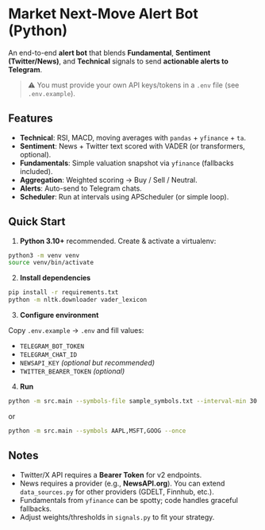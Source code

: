 # Market Next-Move Alert Bot (Python)

An end-to-end **alert bot** that blends **Fundamental**, **Sentiment (Twitter/News)**, and **Technical** signals to send **actionable alerts to Telegram**.

> ⚠️ You must provide your own API keys/tokens in a `.env` file (see `.env.example`).

## Features
- **Technical**: RSI, MACD, moving averages with `pandas` + `yfinance` + `ta`.
- **Sentiment**: News + Twitter text scored with VADER (or transformers, optional).
- **Fundamentals**: Simple valuation snapshot via `yfinance` (fallbacks included).
- **Aggregation**: Weighted scoring → Buy / Sell / Neutral.
- **Alerts**: Auto-send to Telegram chats.
- **Scheduler**: Run at intervals using APScheduler (or simple loop).

## Quick Start

1) **Python 3.10+** recommended. Create & activate a virtualenv:

```bash
python3 -m venv venv
source venv/bin/activate
```

2) **Install dependencies**

```bash
pip install -r requirements.txt
python -m nltk.downloader vader_lexicon
```

3) **Configure environment**

Copy `.env.example` → `.env` and fill values:
- `TELEGRAM_BOT_TOKEN`
- `TELEGRAM_CHAT_ID`
- `NEWSAPI_KEY` *(optional but recommended)*
- `TWITTER_BEARER_TOKEN` *(optional)*

4) **Run**

```bash
python -m src.main --symbols-file sample_symbols.txt --interval-min 30
```
or
```bash
python -m src.main --symbols AAPL,MSFT,GOOG --once
```

## Notes
- Twitter/X API requires a **Bearer Token** for v2 endpoints.
- News requires a provider (e.g., **NewsAPI.org**). You can extend `data_sources.py` for other providers (GDELT, Finnhub, etc.).
- Fundamentals from `yfinance` can be spotty; code handles graceful fallbacks.
- Adjust weights/thresholds in `signals.py` to fit your strategy.
